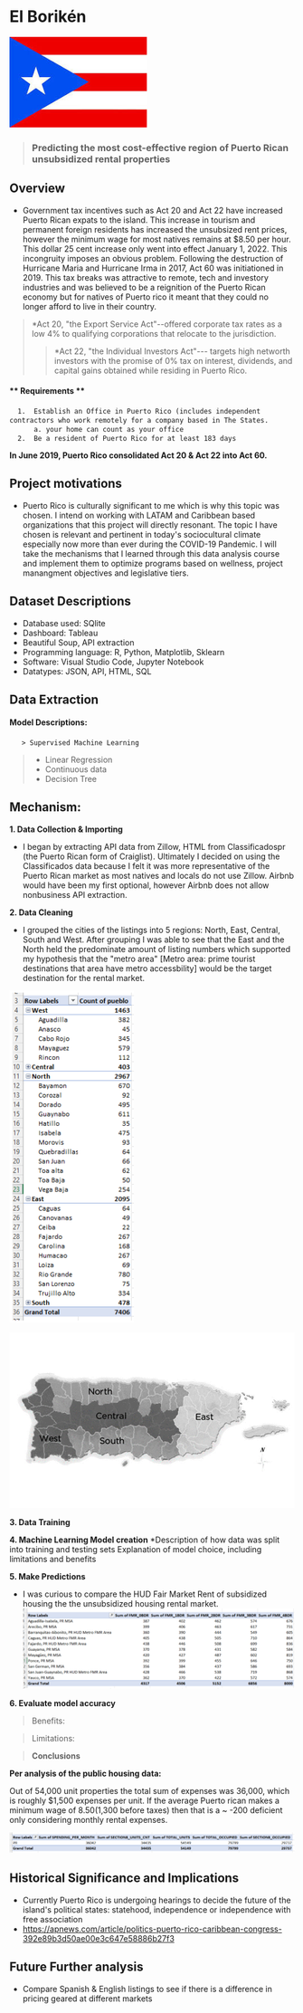 # <h1> El Borik&eacute;n</h1>



![my image](https://github.com/SLCunningham21/CapstoneProject/blob/main/Images/bandera.jpg)


>### Predicting the most cost-effective region of Puerto Rican unsubsidized rental properties
## Overview
* Government tax incentives such as Act 20 and Act 22 have increased Puerto Rican expats to the island. This increase in tourism and permanent foreign residents has increased the unsubsized rent prices, however the minimum wage for most natives remains at $8.50 per hour. This dollar 25 cent increase only went into effect January 1, 2022. This incongruity imposes an obvious problem. Following the destruction of Hurricane Maria and Hurricane Irma in 2017, Act 60 was initiationed in 2019. This tax breaks was attractive to remote, tech and investory industries and was believed to be a reignition of the Puerto Rican economy but for natives of Puerto rico it meant that they could no longer afford to live in their country. 

>*Act 20, "the Export Service Act"--offered corporate tax rates as a low 4% to qualifying corporations that relocate to the jurisdiction. 
>>*Act 22, "the Individual Investors Act"--- targets high networth investors with the promise of 0% tax on interest, dividends, and capital gains obtained while residing in Puerto Rico.
#### ** Requirements **
      1.  Establish an Office in Puerto Rico (includes independent contractors who work remotely for a company based in The States.
          a. your home can count as your office
      2.  Be a resident of Puerto Rico for at least 183 days

**In June 2019, Puerto Rico consolidated Act 20 & Act 22 into Act 60.**

## Project motivations
  * Puerto Rico is culturally significant to me which is why this topic was chosen. I intend on working with LATAM and Caribbean based organizations that this project will directly resonant. The topic I have chosen is relevant and pertinent in today's sociocultural climate especially now more than ever during the COVID-19 Pandemic. I will take the mechanisms that I learned through this data analysis course and implement them to optimize programs based on wellness, project manangment objectives and legislative tiers.
  
## Dataset Descriptions
  * Database used: SQlite
  * Dashboard: Tableau
  * Beautiful Soup, API extraction
  * Programming language: R, Python, Matplotlib, Sklearn
  * Software: Visual Studio Code, Jupyter Notebook
  * Datatypes: JSON, API, HTML, SQL
  
## Data Extraction
  
#### Model Descriptions:
       > Supervised Machine Learning

> * Linear Regression
> * Continuous data
> * Decision Tree

## Mechanism:
**1. Data Collection & Importing**
* I began by extracting API data from Zillow, HTML from Classificadospr (the Puerto Rican form of Craiglist). Ultimately I decided on using the Classificados data because I felt it was more representative of the Puerto Rican market as most natives and locals do not use Zillow. Airbnb would have been my first optional, however Airbnb does not allow nonbusiness API extraction. 

**2. Data Cleaning**
* I grouped the cities of the listings into 5 regions: North, East, Central, South and West. After grouping I was able to see that the East and the North held the predominate amount of listing numbers which supported my hypothesis that the "metro area" [Metro area: prime tourist destinations that area have metro accessbility] would be the target destination for the rental market.

![image](https://github.com/SLCunningham21/CapstoneProject/blob/main/Images/regionlisting.png)

![image](https://github.com/SLCunningham21/CapstoneProject/blob/main/Images/grey_regions.png)

**3. Data Training**


**4. Machine Learning Model creation**
*Description of how data was split into training and testing sets
Explanation of model choice, including limitations and benefits



**5. Make Predictions**

* I was curious to compare the HUD Fair Market Rent of subsidized housing the the unsubsidized housing rental market.
![image](https://github.com/SLCunningham21/CapstoneProject/blob/main/Images/Fair%20Market%20Rent.png)


**6. Evaluate model accuracy**

>Benefits:


> Limitations:

>**Conclusions**


**Per analysis of the public housing data:**

Out of 54,000 unit properties the total sum of expenses was 36,000, which is roughly $1,500 expenses per unit.
If the average Puerto rican makes a minimum wage of $8.50 ($1,300 before taxes) then that is a ~ -200 deficient only considering monthly rental expenses.

![image](https://github.com/SLCunningham21/CapstoneProject/blob/main/Images/PublicHousingAuthorities.png)
  
## Historical Significance and Implications
* Currently Puerto Rico is undergoing hearings to decide the future of the island's political states: statehood, independence or independence with free association
* https://apnews.com/article/politics-puerto-rico-caribbean-congress-392e89b3d50ae00e3c647e58886b27f3
      
## Future Further analysis
*	Compare Spanish & English listings to see if there is a difference in pricing geared at different markets


